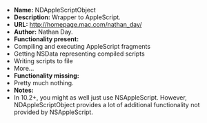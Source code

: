 


* **Name:** NDAppleScriptObject
* **Description:** Wrapper to AppleScript.
* **URL:** http://homepage.mac.com/nathan_day/
* **Author:** Nathan Day.
* **Functionality present:** 
* Compiling and executing AppleScript fragments
* Getting NSData representing compiled scripts
* Writing scripts to file
* More... 
* **Functionality missing:** 
* Pretty much nothing. 
* **Notes:** 
* In 10.2+, you might as well just use NSAppleScript. However, NDAppleScriptObject provides a lot of additional functionality not provided by NSAppleScript.
